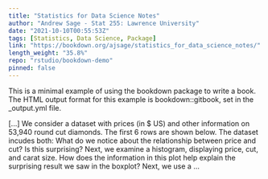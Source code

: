 ```yaml
---
title: "Statistics for Data Science Notes"
author: "Andrew Sage - Stat 255: Lawrence University"
date: "2021-10-10T00:55:53Z"
tags: [Statistics, Data Science, Package]
link: "https://bookdown.org/ajsage/statistics_for_data_science_notes/"
length_weight: "35.8%"
repo: "rstudio/bookdown-demo"
pinned: false
---
```


<p>This is a minimal example of using the bookdown package to write a book.
The HTML output format for this example is bookdown::gitbook,
set in the _output.yml file.</p> [...] We consider a dataset with prices (in $ US) and other information on 53,940 round cut diamonds. The first 6 rows are shown below. The dataset incudes both: What do we notice about the relationship between price and cut? Is this surprising? Next, we examine a histogram, displaying price, cut, and carat size. How does the information in this plot help explain the surprising result we saw in the boxplot? Next, we use a ...
